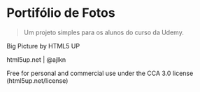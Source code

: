 # Portifólio de Fotos

> Um projeto simples para os alunos do curso da Udemy.

Big Picture by HTML5 UP

html5up.net | @ajlkn

Free for personal and commercial use under the CCA 3.0 license (html5up.net/license)
